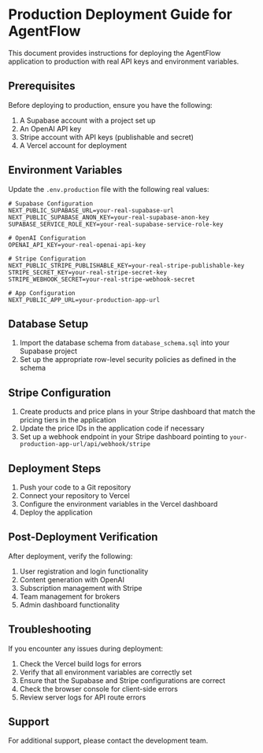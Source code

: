 # Production Deployment Guide for AgentFlow

This document provides instructions for deploying the AgentFlow application to production with real API keys and environment variables.

## Prerequisites

Before deploying to production, ensure you have the following:

1. A Supabase account with a project set up
2. An OpenAI API key
3. Stripe account with API keys (publishable and secret)
4. A Vercel account for deployment

## Environment Variables

Update the `.env.production` file with the following real values:

```
# Supabase Configuration
NEXT_PUBLIC_SUPABASE_URL=your-real-supabase-url
NEXT_PUBLIC_SUPABASE_ANON_KEY=your-real-supabase-anon-key
SUPABASE_SERVICE_ROLE_KEY=your-real-supabase-service-role-key

# OpenAI Configuration
OPENAI_API_KEY=your-real-openai-api-key

# Stripe Configuration
NEXT_PUBLIC_STRIPE_PUBLISHABLE_KEY=your-real-stripe-publishable-key
STRIPE_SECRET_KEY=your-real-stripe-secret-key
STRIPE_WEBHOOK_SECRET=your-real-stripe-webhook-secret

# App Configuration
NEXT_PUBLIC_APP_URL=your-production-app-url
```

## Database Setup

1. Import the database schema from `database_schema.sql` into your Supabase project
2. Set up the appropriate row-level security policies as defined in the schema

## Stripe Configuration

1. Create products and price plans in your Stripe dashboard that match the pricing tiers in the application
2. Update the price IDs in the application code if necessary
3. Set up a webhook endpoint in your Stripe dashboard pointing to `your-production-app-url/api/webhook/stripe`

## Deployment Steps

1. Push your code to a Git repository
2. Connect your repository to Vercel
3. Configure the environment variables in the Vercel dashboard
4. Deploy the application

## Post-Deployment Verification

After deployment, verify the following:

1. User registration and login functionality
2. Content generation with OpenAI
3. Subscription management with Stripe
4. Team management for brokers
5. Admin dashboard functionality

## Troubleshooting

If you encounter any issues during deployment:

1. Check the Vercel build logs for errors
2. Verify that all environment variables are correctly set
3. Ensure that the Supabase and Stripe configurations are correct
4. Check the browser console for client-side errors
5. Review server logs for API route errors

## Support

For additional support, please contact the development team.
